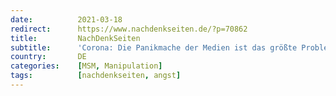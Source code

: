 ```yaml
---
date:          2021-03-18
redirect:      https://www.nachdenkseiten.de/?p=70862
title:         NachDenkSeiten
subtitle:      'Corona: Die Panikmache der Medien ist das größte Problem'
country:       DE
categories:    [MSM, Manipulation]
tags:          [nachdenkseiten, angst]
---
```

